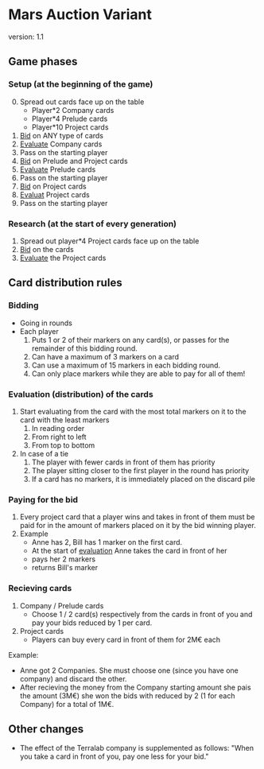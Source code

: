 # Mars Auction Variant

version: 1.1

## Game phases

### Setup (at the beginning of the game)

0. Spread out cards face up on the table
    - Player*2 Company cards
    - Player*4 Prelude cards
    - Player*10 Project cards
1. [Bid](#bidding) on ANY type of cards
2. [Evaluate](#evaluation-distribution-of-the-cards) Company cards
3. Pass on the starting player
4. [Bid](#bidding) on Prelude and Project cards
5. [Evaluate](#evaluation-distribution-of-the-cards) Prelude cards
6. Pass on the starting player
7. [Bid](#bidding) on Project cards
8. [Evaluat](#evaluation-distribution-of-the-cards) Project cards
9. Pass on the starting player

### Research (at the start of every generation)

1. Spread out player*4 Project cards face up on the table
2. [Bid](#bidding) on the cards
3. [Evaluate](#evaluation-distribution-of-the-cards) the Project cards

## Card distribution rules

### Bidding

- Going in rounds
- Each player
    1. Puts 1 or 2 of their markers on any card(s), or passes for the remainder of this bidding round.
    2. Can have a maximum of 3 markers on a card
    3. Can use a maximum of 15 markers in each bidding round.
    4. Can only place markers while they are able to pay for all of them!

### Evaluation (distribution) of the cards

1. Start evaluating from the card with the most total markers on it to the card with the least markers
    1. In reading order
    2. From right to left
    3. From top to bottom
2. In case of a tie
    1. The player with fewer cards in front of them has priority
    2. The player sitting closer to the first player in the round has priority
    3. If a card has no markers, it is immediately placed on the discard pile

### Paying for the bid

1. Every project card that a player wins and takes in front of them must be paid for in the amount of markers placed on it by the bid winning player.
2. Example
    - Anne has 2, Bill has 1 marker on the first card.
    - At the start of [evaluation](#evaluation-distribution-of-the-cards) Anne takes the card in front of her
    - pays her 2 markers
    - returns Bill's marker

### Recieving cards

1. Company / Prelude cards
    - Choose 1 / 2 card(s) respectively from the cards in front of you and pay your bids reduced by 1 per card.
2. Project cards
    - Players can buy every card in front of them for 2M€ each

Example:

- Anne got 2 Companies. She must choose one (since you have one company) and discard the other.
- After recieving the money from the Company starting amount she pais the amount (3M€) she won the bids with reduced by 2 (1 for each Company) for a total of 1M€.

## Other changes

- The effect of the Terralab company is supplemented as follows: "When you take a card in front of you, pay one less for your bid."
